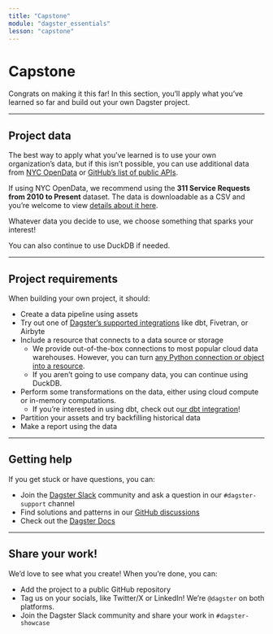 ```yaml
---
title: "Capstone"
module: "dagster_essentials"
lesson: "capstone"
---
```


# Capstone

Congrats on making it this far! In this section, you’ll apply what you’ve learned so far and build out your own Dagster project.

---

## Project data

The best way to apply what you’ve learned is to use your own organization’s data, but if this isn’t possible, you can use additional data from [NYC OpenData](https://opendata.cityofnewyork.us/) or [GitHub’s list of public APIs](https://github.com/public-apis/public-apis).

If using NYC OpenData, we recommend using the **311 Service Requests from 2010 to Present** dataset. The data is downloadable as a CSV and you’re welcome to view [details about it here](https://data.cityofnewyork.us/Social-Services/311-Service-Requests-from-2010-to-Present/erm2-nwe9).

Whatever data you decide to use, we choose something that sparks your interest!

You can also continue to use DuckDB if needed.

---

## Project requirements

When building your own project, it should:

- Create a data pipeline using assets
- Try out one of [Dagster’s supported integrations](https://docs.dagster.io/integrations) like dbt, Fivetran, or Airbyte
- Include a resource that connects to a data source or storage
  - We provide out-of-the-box connections to most popular cloud data warehouses. However, you can turn [any Python connection or object into a resource](https://docs.dagster.io/concepts/resources#using-bare-python-objects-as-resources).
  - If you aren’t going to use company data, you can continue using DuckDB.
- Perform some transformations on the data, either using cloud compute or in-memory computations.
  - If you’re interested in using dbt, check out o[ur dbt integration](https://docs.dagster.io/integrations/dbt/reference#loading-dbt-models-from-a-dbt-project)!
- Partition your assets and try backfilling historical data
- Make a report using the data

---

## Getting help

If you get stuck or have questions, you can:

- Join the [Dagster Slack](https://dagster.io/community) community and ask a question in our `#dagster-support` channel
- Find solutions and patterns in our [GitHub discussions](https://github.com/dagster-io/dagster/discussions)
- Check out the [Dagster Docs](https://docs.dagster.io)

---

## Share your work!

We’d love to see what you create! When you’re done, you can:

- Add the project to a public GitHub repository
- Tag us on your socials, like Twitter/X or LinkedIn! We’re `@dagster` on both platforms.
- Join the Dagster Slack community and share your work in `#dagster-showcase`